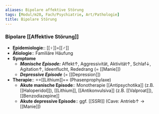 ```yaml
---
aliases: Bipolare affektive Störung
tags: [Modul/m20, Fach/Psychiatrie, Art/Pathologie]
title: Bipolare Störung
---
```

### Bipolare [[Affektive Störung]]
- **Epidemiologie**:: [[♀]]=[[♂]] 
- **Ätiologie**:: Familiäre Häufung
- **Symptome**
	- ***Manische Episode:*** Affekt↑, Aggressivität, Aktivität↑, Schlaf↓, Agitation↑, Ideenflucht, Rededrang (= [[Manie]])
	- ***Depressive Episode*** (= [[Depression]])
- **Therapie**:: ==[[Lithium]]== (Phasenprophylaxe)
	- **Akute manische Episode**:: Monotherapie [[Antipsychotika]] (z.B. [[Haloperidol]]), [[Lithium]], [[Antikonvulsiva]] (z.B. [[Valproat]]), [[Benzodiazepine]]
	- **Akute depressive Episode**:: ggf. [[SSRI]] (Cave: Antrieb↑ → [[Manie]])